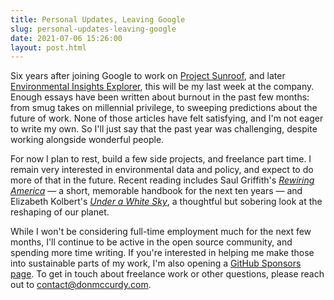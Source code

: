 ```yaml
---
title: Personal Updates, Leaving Google
slug: personal-updates-leaving-google
date: 2021-07-06 15:26:00
layout: post.html
---
```


Six years after joining Google to work on [Project Sunroof](https://sunroof.withgoogle.com/), and later [Environmental Insights Explorer](https://insights.sustainability.google/), this will be my last week at the company. Enough essays have been written about burnout in the past few months: from smug takes on millennial privilege, to sweeping predictions about the future of work. None of those articles have felt satisfying, and I'm not eager to write my own. So I'll just say that the past year was challenging, despite working alongside wonderful people.

For now I plan to rest, build a few side projects, and freelance part time. I remain very interested in environmental data and policy, and expect to do more of that in the future. Recent reading includes Saul Griffith's [_Rewiring America_](https://www.rewiringamerica.org) — a short, memorable handbook for the next ten years — and Elizabeth Kolbert's [_Under a White Sky_](https://bookshop.org/books/under-a-white-sky-the-nature-of-the-future-9780593136270/9780593136270), a thoughtful but sobering look at the reshaping of our planet.

While I won't be considering full-time employment much for the next few months, I'll continue to be active in the open source community, and spending more time writing. If you're interested in helping me make those into sustainable parts of my work, I'm also opening a [GitHub Sponsors page](https://github.com/sponsors/donmccurdy/). To get in touch about freelance work or other questions, please reach out to [contact@donmccurdy.com](mailto:contact@donmccurdy.com).

